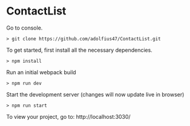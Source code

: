 # ContactList
Go to console.
```
> git clone https://github.com/adolfius47/ContactList.git

```
To get started, first install all the necessary dependencies.
```
> npm install
```

Run an initial webpack build
```
> npm run dev
```

Start the development server (changes will now update live in browser)
```
> npm run start
```

To view your project, go to: http://localhost:3030/